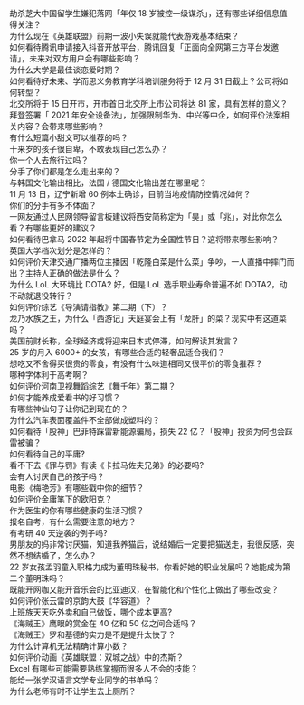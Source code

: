 劫杀芝大中国留学生嫌犯落网「年仅 18 岁被控一级谋杀」，还有哪些详细信息值得关注？  
为什么现在《英雄联盟》前期一波小失误就能代表游戏基本结束？  
如何看待腾讯申请接入抖音开放平台，腾讯回复「正面向全网第三方平台发邀请」，未来对双方用户会有哪些影响？  
为什么大学是最佳谈恋爱时期？  
如何看待好未来、学而思义务教育学科培训服务将于 12 月 31 日截止？公司将如何转型？  
北交所将于 15 日开市，开市首日北交所上市公司将达 81 家，具有怎样的意义？  
拜登签署「 2021 年安全设备法」，加强限制华为、中兴等中企，如何评价法案相关内容？会带来哪些影响？  
有什么短篇小甜文可以推荐的吗？  
十来岁的孩子很自卑，不敢表现自己怎么办？  
你一个人去旅行过吗？  
分手了你们都是怎么走出来的？  
与韩国文化输出相比，法国 / 德国文化输出差在哪里呢？  
11 月 13 日，辽宁新增 60 例本土确诊，目前当地疫情防控情况如何？  
你们的分手有多不体面？  
一网友通过人民网领导留言板建议将西安简称定为「昊」或「兆」，对此你怎么看？有哪些更好的建议？  
如何看待巴拿马 2022 年起将中国春节定为全国性节日？这将带来哪些影响？  
英国大学档次划分是怎样的？  
如何评价天津交通广播两位主播因「乾隆白菜是什么菜」争吵，一人直播中摔门而出？主持人正确的做法是什么？  
为什么 LoL 大环境比 DOTA2 好，但是 LoL 选手职业寿命普遍不如 DOTA2，动不动就退役转行？  
如何评价综艺《导演请指教》第二期（下）？  
龙乃水族之王，为什么「西游记」天庭宴会上有「龙肝」的菜？现实中有这道菜吗？  
美国前财长称，全球经济或将迎来日本式停滞，如何解读其发言？  
25 岁的月入 6000+ 的女孩，有哪些合适的轻奢品适合我们？  
想吃又不舍得买很贵的零食，有没有什么味道相同又很平价的零食推荐？  
哪种字体利于高考啊？  
如何评价河南卫视舞蹈综艺《舞千年》第二期？  
如何才能养成爱看书的好习惯？  
有哪些神仙句子让你记到现在的？  
为什么汽车表面覆盖件不全部做成塑料的？  
如何看待「股神」巴菲特踩雷新能源骗局，损失 22 亿？「股神」投资为何也会踩雷被骗？  
如何看待自己的平庸?  
看不下去《罪与罚》有读《卡拉马佐夫兄弟》的必要吗?  
会有人讨厌自己的孩子吗？  
电影《梅艳芳》有哪些戳中你的细节？  
如何评价金庸笔下的欧阳克？  
作为医生的你有哪些健康的生活习惯？  
报名自考，有什么需要注意的地方？  
有考研 40 天逆袭的例子吗?  
男朋友的妈非常讨厌猫，知道我养猫后，说结婚后一定要把猫送走，我很反感，突然不想结婚了，怎么办？  
22 岁女孩孟羽童入职格力成为董明珠秘书，你看好她的职业发展吗？她能成为第二个董明珠吗？  
既能开网咖又能开音乐会的比亚迪汉，在智能化和个性化上做出了哪些改变？  
如何评价张云雷的京韵大鼓《华容道》？  
上班族天天吃外卖和自己做饭，哪个成本更高?  
《海贼王》鹰眼的赏金在 40 亿和 50 亿之间合适吗？  
《海贼王》罗和基德的实力是不是提升太快了？  
为什么计算机无法精确计算小数？  
如何评价动画《英雄联盟：双城之战》中的杰斯？  
Excel 有哪些可能需要熟练掌握而很多人不会的技能？  
能给一张学汉语言文学专业同学的书单吗？  
为什么老师有时不让学生去上厕所？  
